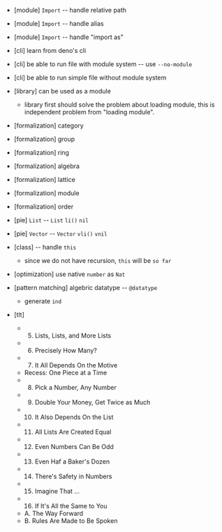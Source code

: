 - [module] `Import` -- handle relative path
- [module] `Import` -- handle alias
- [module] `Import` -- handle "import as"

- [cli] learn from deno's cli
- [cli] be able to run file with module system -- use `--no-module`
- [cli] be able to run simple file without module system

- [library] can be used as a module
  - library first should solve the problem about loading module,
    this is independent problem from "loading module".

- [formalization] category
- [formalization] group
- [formalization] ring
- [formalization] algebra
- [formalization] lattice
- [formalization] module
- [formalization] order

- [pie] `List` -- `List` `li()` `nil`
- [pie] `Vector` --  `Vector` `vli()` `vnil`

- [class] -- handle `this`
  - since we do not have recursion, `this` will be `so far`

- [optimization] use native `number` as `Nat`

- [pattern matching] algebric datatype -- `@datatype`
  - generate `ind`

- [tlt]
  - 5. Lists, Lists, and More Lists
  - 6. Precisely How Many?
  - 7. It All Depends On the Motive
  - Recess: One Piece at a Time
  - 8. Pick a Number, Any Number
  - 9. Double Your Money, Get Twice as Much
  - 10. It Also Depends On the List
  - 11. All Lists Are Created Equal
  - 12. Even Numbers Can Be Odd
  - 13. Even Haf a Baker's Dozen
  - 14. There's Safety in Numbers
  - 15. Imagine That ...
  - 16. If It's All the Same to You
  - A. The Way Forward
  - B. Rules Are Made to Be Spoken
